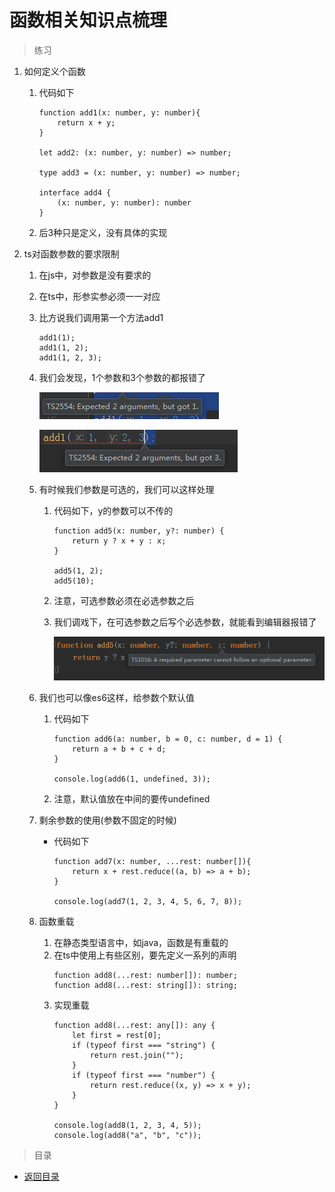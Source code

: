 # 函数相关知识点梳理

> 练习
1. 如何定义个函数
    1. 代码如下
        ```
        function add1(x: number, y: number){
            return x + y;
        }
        
        let add2: (x: number, y: number) => number;
        
        type add3 = (x: number, y: number) => number;
        
        interface add4 {
            (x: number, y: number): number
        }
        ```
    2. 后3种只是定义，没有具体的实现

2. ts对函数参数的要求限制
    1. 在js中，对参数是没有要求的
    2. 在ts中，形参实参必须一一对应
    3. 比方说我们调用第一个方法add1
        ```
        add1(1);
        add1(1, 2);
        add1(1, 2, 3);
        ```        
    4. 我们会发现，1个参数和3个参数的都报错了
        
        ![](./images/1个参数的报错.jpg) 
        
        ![](./images/3个参数的报错.jpg)
        
    5. 有时候我们参数是可选的，我们可以这样处理
        1. 代码如下，y的参数可以不传的    
            ```
            function add5(x: number, y?: number) {
                return y ? x + y : x;
            }
            
            add5(1, 2);
            add5(10);
            ```   
        2. 注意，可选参数必须在必选参数之后
        3. 我们调戏下，在可选参数之后写个必选参数，就能看到编辑器报错了   
        
            ![](./images/在可选参数后面写必选参数报错.jpg) 
    
    6. 我们也可以像es6这样，给参数个默认值 
        1. 代码如下
            ```
            function add6(a: number, b = 0, c: number, d = 1) {
                return a + b + c + d;
            }
            
            console.log(add6(1, undefined, 3));
            ```       
        2. 注意，默认值放在中间的要传undefined
        
    7. 剩余参数的使用(参数不固定的时候)
        * 代码如下
            ```
            function add7(x: number, ...rest: number[]){
                return x + rest.reduce((a, b) => a + b);
            }
            
            console.log(add7(1, 2, 3, 4, 5, 6, 7, 8));
            ```        
    8. 函数重载
        1. 在静态类型语言中，如java，函数是有重载的
        2. 在ts中使用上有些区别，要先定义一系列的声明 
            ```
            function add8(...rest: number[]): number;
            function add8(...rest: string[]): string;
            ```      
        3. 实现重载
            ```
            function add8(...rest: any[]): any {
                let first = rest[0];
                if (typeof first === "string") {
                    return rest.join("");
                }
                if (typeof first === "number") {
                    return rest.reduce((x, y) => x + y);
                }
            }
            
            console.log(add8(1, 2, 3, 4, 5));
            console.log(add8("a", "b", "c"));
            ```    
        
> 目录

* [返回目录](../../README.md)        